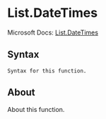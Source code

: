 ---
---

# List.DateTimes

Microsoft Docs: [List.DateTimes](https://docs.microsoft.com/en-us/powerquery-m/list-datetimes)

## Syntax

```
Syntax for this function.
```

## About

About this function.

